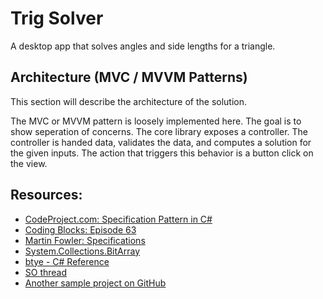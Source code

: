 ﻿# Trig Solver

 A desktop app that solves angles and side lengths for a triangle.

## Architecture (MVC / MVVM Patterns)

This section will describe the architecture of the solution.

The MVC or MVVM pattern is loosely implemented here.  The goal is to show seperation of concerns.  The core library exposes a controller.  The controller is handed data, validates the data, and computes a solution for the given inputs.  The action that triggers this behavior is a button click on the view.

## Resources:

- [CodeProject.com: Specification Pattern in C#](https://www.codeproject.com/Articles/670115/Specification-pattern-in-Csharp)
- [Coding Blocks: Episode 63](https://www.codingblocks.net/podcast/explicit-constraints-processes-specification-pattern-and-more/)
- [Martin Fowler: Specifications](https://www.martinfowler.com/apsupp/spec.pdf)
- [System.Collections.BitArray](https://docs.microsoft.com/en-us/dotnet/api/system.collections.bitarray.-ctor?view=netframework-4.7.2)
- [btye - C# Reference](https://docs.microsoft.com/en-us/dotnet/csharp/language-reference/keywords/byte)
- [SO thread](https://stackoverflow.com/q/3058/7969520)
- [Another sample project on GitHub](https://github.com/mrts/winforms-mvp/blob/master/WinFormsMVP/WinFormsMVP/Program.cs)
